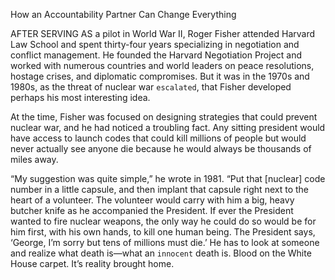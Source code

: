 
How an Accountability Partner Can Change Everything

AFTER SERVING AS a pilot in World War II, Roger Fisher attended
Harvard Law School and spent thirty-four years specializing in
negotiation and conflict management. He founded the Harvard
Negotiation Project and worked with numerous countries and world
leaders on peace resolutions, hostage crises, and diplomatic
compromises. But it was in the 1970s and 1980s, as the threat of
nuclear war `escalated`, that Fisher developed perhaps his most
interesting idea.

At the time, Fisher was focused on designing strategies that could
prevent nuclear war, and he had noticed a troubling fact. Any sitting
president would have access to launch codes that could kill millions of
people but would never actually see anyone die because he would
always be thousands of miles away.

“My suggestion was quite simple,” he wrote in 1981. “Put that
[nuclear] code number in a little capsule, and then implant that
capsule right next to the heart of a volunteer. The volunteer would
carry with him a big, heavy butcher knife as he accompanied the
President. If ever the President wanted to fire nuclear weapons, the
only way he could do so would be for him first, with his own hands, to
kill one human being. The President says, ‘George, I’m sorry but tens
of millions must die.’ He has to look at someone and realize what
death is—what an `innocent` death is. Blood on the White House carpet.
It’s reality brought home.